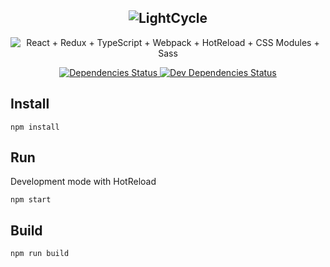 <center>

![LightCycle](https://rawgithub.com/Black-Monolith/LightCycle/master/app/assets/images/logo.svg)
----

</center>
<center>

![React + Redux + TypeScript + Webpack + HotReload + CSS Modules + Sass](https://rawgithub.com/Black-Monolith/LightCycle/master/app/assets/images/icons.svg)

</center>

<center>

  <a href="https://david-dm.org/black-monolith/LightCycle">
    <img src="https://david-dm.org/black-monolith/LightCycle.svg"
      alt="Dependencies Status">
  </a>
  <a href="https://david-dm.org/black-monolith/LightCycle?type=dev">
    <img src="https://david-dm.org/black-monolith/LightCycle/dev-status.svg"
      alt="Dev Dependencies Status">
  </a>

</center>

## Install
```
npm install
```

## Run
Development mode with HotReload
```
npm start
```

## Build
```
npm run build
```
